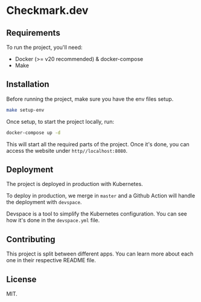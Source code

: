 # Checkmark.dev

## Requirements

To run the project, you'll need:

- Docker (>= v20 recommended) & docker-compose
- Make
## Installation

Before running the project, make sure you have the env files setup.

```sh
make setup-env
```

Once setup, to start the project locally, run:

```sh
docker-compose up -d
```

This will start all the required parts of the project. Once it's done, you can access the website under `http//localhost:8080`.

## Deployment

The project is deployed in production with Kubernetes.

To deploy in production, we merge in `master` and a Github Action will handle the deployment with `devspace`.

Devspace is a tool to simplify the Kubernetes configuration. You can see how it's done in the `devspace.yml` file.

## Contributing

This project is split between different apps. You can learn more about each one in their respective README file.

## License

MIT.
